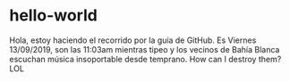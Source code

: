 # hello-world

Hola, estoy haciendo el recorrido por la guía de GitHub. Es Viernes 13/09/2019, son las 11:03am mientras tipeo y los vecinos de Bahía Blanca escuchan música insoportable desde temprano. How can I destroy them? LOL
